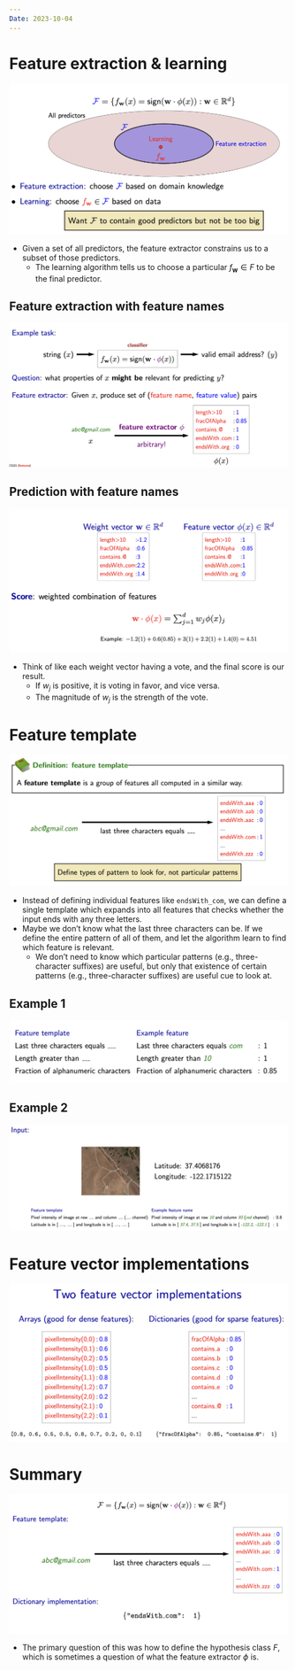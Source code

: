 ```yaml
---
Date: 2023-10-04
---
```

# Feature extraction & learning

![Untitled 96.png](attachments/Untitled%2096.png)

- Given a set of all predictors, the feature extractor constrains us to a subset of those predictors.
    - The learning algorithm tells us to choose a particular $f_{\mathbf w} \in F$﻿ to be the final predictor.

## Feature extraction with feature names

![Untitled 1 63.png](attachments/Untitled%201%2063.png)

## Prediction with feature names

![Untitled 2 63.png](attachments/Untitled%202%2063.png)

- Think of like each weight vector having a vote, and the final score is our result.
    - If $w_j$﻿ is positive, it is voting in favor, and vice versa.
    - The magnitude of $w_j$﻿ is the strength of the vote.

# Feature template

![Untitled 3 63.png](attachments/Untitled%203%2063.png)

- Instead of defining individual features like `endsWith_com`, we can define a single template which expands into all features that checks whether the input ends with any three letters.
- Maybe we don’t know what the last three characters can be. If we define the entire pattern of all of them, and let the algorithm learn to find which feature is relevant.
    - We don’t need to know which particular patterns (e.g., three-character suffixes) are useful, but only that existence of certain patterns (e.g., three-character suffixes) are useful cue to look at.

## Example 1

![Untitled 4 62.png](attachments/Untitled%204%2062.png)

## Example 2

![Untitled 5 62.png](attachments/Untitled%205%2062.png)

# Feature vector implementations

![Untitled 6 61.png](attachments/Untitled%206%2061.png)

# Summary

![Untitled 7 60.png](attachments/Untitled%207%2060.png)

- The primary question of this was how to define the hypothesis class $F$﻿, which is sometimes a question of what the feature extractor $\phi$﻿ is.